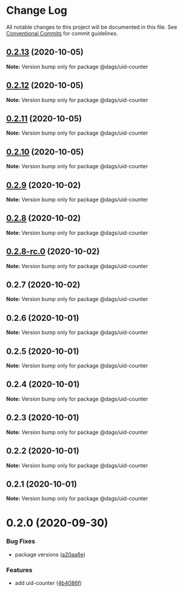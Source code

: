 # Change Log

All notable changes to this project will be documented in this file.
See [Conventional Commits](https://conventionalcommits.org) for commit guidelines.

## [0.2.13](https://github.com/AlexanderLapygin/dags/compare/@dags/uid-counter@0.2.12...@dags/uid-counter@0.2.13) (2020-10-05)

**Note:** Version bump only for package @dags/uid-counter





## [0.2.12](https://github.com/AlexanderLapygin/dags/compare/@dags/uid-counter@0.2.11...@dags/uid-counter@0.2.12) (2020-10-05)

**Note:** Version bump only for package @dags/uid-counter





## [0.2.11](https://github.com/AlexanderLapygin/dags/compare/@dags/uid-counter@0.2.10...@dags/uid-counter@0.2.11) (2020-10-05)

**Note:** Version bump only for package @dags/uid-counter





## [0.2.10](https://github.com/AlexanderLapygin/dags/compare/@dags/uid-counter@0.2.9...@dags/uid-counter@0.2.10) (2020-10-05)

**Note:** Version bump only for package @dags/uid-counter






## [0.2.9](https://github.com/AlexanderLapygin/dags/compare/@dags/uid-counter@0.2.8...@dags/uid-counter@0.2.9) (2020-10-02)

**Note:** Version bump only for package @dags/uid-counter





## [0.2.8](https://github.com/AlexanderLapygin/dags/compare/@dags/uid-counter@0.2.8-rc.0...@dags/uid-counter@0.2.8) (2020-10-02)

**Note:** Version bump only for package @dags/uid-counter





## [0.2.8-rc.0](https://github.com/AlexanderLapygin/dags/compare/@dags/uid-counter@0.2.7...@dags/uid-counter@0.2.8-rc.0) (2020-10-02)

**Note:** Version bump only for package @dags/uid-counter






## 0.2.7 (2020-10-02)

**Note:** Version bump only for package @dags/uid-counter





## 0.2.6 (2020-10-01)

**Note:** Version bump only for package @dags/uid-counter





## 0.2.5 (2020-10-01)

**Note:** Version bump only for package @dags/uid-counter





## 0.2.4 (2020-10-01)

**Note:** Version bump only for package @dags/uid-counter





## 0.2.3 (2020-10-01)

**Note:** Version bump only for package @dags/uid-counter





## 0.2.2 (2020-10-01)

**Note:** Version bump only for package @dags/uid-counter





## 0.2.1 (2020-10-01)

**Note:** Version bump only for package @dags/uid-counter





# 0.2.0 (2020-09-30)


### Bug Fixes

* package versions ([a20aa6e](https://github.com/AlexanderLapygin/dags/commit/a20aa6e797b3bc970ca201819bad22e5211fbabf))


### Features

* add uid-counter ([4b4086f](https://github.com/AlexanderLapygin/dags/commit/4b4086fc431bd0382ef87e240b18d977a587fd37))
